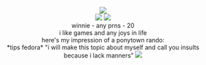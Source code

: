 <p align="center">
   
<img src="https://komarev.com/ghpvc/?username=pyrocynicaI&color=brightgreen"> 
 <br> 
 <img src="https://github.com/user-attachments/assets/e4b36cfa-bce1-42c5-8815-e833612f876d"
 <br>

<img src="https://github.com/user-attachments/assets/9edc2c10-a414-45fa-87eb-8c59db4244e5">

<br>
winnie - any prns - 20
<br>
i like games and any joys in life 
<br> 
here's my impression of a ponytown rando:
<br>
*tips fedora* "i will make this topic about myself and call you insults because i lack manners"
<img src="https://github.com/user-attachments/assets/62fec11d-cf79-4b6d-b36e-d4f2458f4b35"

</p>


